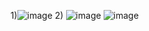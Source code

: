 1)![image](https://user-images.githubusercontent.com/60622536/75311337-6bde0200-5824-11ea-9efa-93acae1e240c.png)
2)
![image](https://user-images.githubusercontent.com/60622536/75311553-2110ba00-5825-11ea-997e-6fb1ee01ce21.png)
![image](https://user-images.githubusercontent.com/60622536/75311579-3dacf200-5825-11ea-9d74-949450409440.png)
